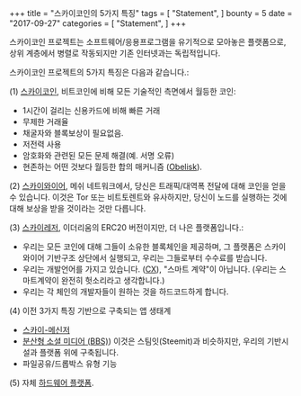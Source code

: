 +++
title = "스카이코인의 5가지 특징"
tags = [
    "Statement",
]
bounty = 5
date = "2017-09-27"
categories = [
    "Statement",
]
+++

스카이코인 프로젝트는 소프트웨어/응용프로그램을 유기적으로 모아놓은 플랫폼으로, 
상위 계층에서 병렬로 작동되지만 기존 인터넷과는 독립적입니다.

스카이코인 프로젝트의 5가지 특징은 다음과 같습니다.:

(1) [스카이코인](https://github.com/skycoin/skycoin), 
비트코인에 비해 모든 기술적인 측면에서 월등한 코인:

 - 1시간이 걸리는 신용카드에 비해 빠른 거래
 - 무제한 거래율
 - 채굴자와 블록보상이 필요없음.
 - 저전력 사용
 - 암호화와 관련된 모든 문제 해결(예. 서명 오류)
 - 현존하는 어떤 것보다 월등한 합의 매커니즘
   ([Obelisk](/statement/obelisk-the-skycoin-consensus-algorithm/)).

(2) [스카이와이어](/tags/skywire/), 메쉬 네트워크에서, 
당신은 트래픽/대역폭 전달에 대해 코인을 얻을 수 있습니다.
이것은 Tor 또는 비트토렌트와 유사하지만, 
당신이 노드를 실행하는 것에 대해 보상을 받을 것이라는 것만 다릅니다.

(3) [스카이레저](https://www.skyledger.net), 이더리움의 ERC20 버전이지만, 
더 나은 플랫폼입니다.:

 - 우리는 모든 코인에 대해 그들이 소유한 블록체인을 제공하며, 
   그 플랫폼은 스카이와이어 기반구조 상단에서 실행되고, 우리는 그들로부터 수수료를 받습니다.
 - 우리는 개발언어를 가지고 있습니다. ([CX](/overview/cx-overview/)),
   "스마트 계약"이 아닙니다. (우리는 스마트계약이 완전히 헛소리라고 생각합니다.)
 - 우리는 각 체인의 개발자들이 원하는 것을 하드코드하게 합니다.

(4) 이전 3가지 특징 기반으로 구축되는 앱 생태계

 - [스카이-메신저](http://messenger.skycoin.net/)
 - [분산형 소셜 미디어 (BBS)](https://github.com/skycoin/bbs))
   이것은 스팀잇(Steemit)과 비슷하지만, 우리의 기반시설과 플랫폼 위에 구축됩니다.
 - 파일공유/드롭박스 유형 기능

(5) 자체 [하드웨어 플랫폼](/statement/skywire-miner-hardware-for-the-next-internet/).

